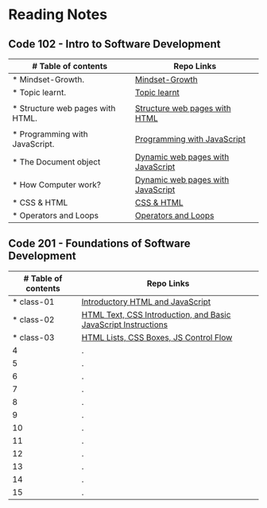 # Reading Notes


## Code 102 - Intro to Software Development

| # Table of contents               |  Repo Links                    |
|-----------------------------------|------------------------------  |
| * Mindset-Growth.                 | [Mindset-Growth](https://saedjabali.github.io/Reading.Notes/Mindset-Growth)                               |
| * Topic learnt.                   | [Topic learnt](https://saedjabali.github.io/Reading.Notes/Topic-learnt)                              |
|                                   |                                |
| * Structure web pages with HTML.  | [Structure web pages with HTML](https://saedjabali.github.io/Reading.Notes/Structure%20web%20pages%20with%20HTML)                               |
|                                   |                                |
| * Programming with JavaScript.    | [Programming with JavaScript](https://saedjabali.github.io/Reading.Notes/Programming%20with%20JavaScript)                               |
| * The Document object | [Dynamic web pages with JavaScript](https://saedjabali.github.io/Reading.Notes/Dynamic%20web%20pages%20with%20JavaScript)                               |                                
| * How Computer work? | [Dynamic web pages with JavaScript](https://saedjabali.github.io/Reading.Notes/Computer%20Architecture%20and%20Logic) |
| * CSS & HTML | [CSS & HTML](https://saedjabali.github.io/Reading.Notes/CSS%20&%20HTML) |
| * Operators and Loops | [Operators and Loops](https://saedjabali.github.io/Reading.Notes/Operators%20and%20Loops) |


## Code 201 - Foundations of Software Development

| # Table of contents               |  Repo Links                    |
|-----------------------------------|------------------------------  |
| * class-01   | [Introductory HTML and JavaScript](https://saedjabali.github.io/Reading.Notes/class-01) |
| * class-02 | [HTML Text, CSS Introduction, and Basic JavaScript Instructions](https://saedjabali.github.io/Reading.Notes/class-02) |
| * class-03 | [HTML Lists, CSS Boxes, JS Control Flow](https://saedjabali.github.io/Reading.Notes/class-03) |
| 4 | . |
| 5 | . |
| 6 | . |
| 7 | . |
| 8 | . |
| 9 | . |
| 10 | . |
| 11 | . |
| 12 | . |
| 13 | . |
| 14 | . |
| 15 | . |

